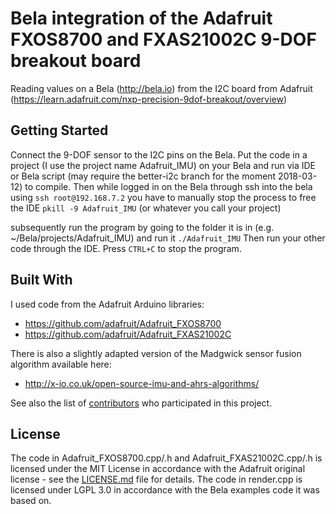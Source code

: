 # Bela integration of the Adafruit FXOS8700 and FXAS21002C 9-DOF breakout board

Reading values on a Bela (http://bela.io) from the I2C board from Adafruit (https://learn.adafruit.com/nxp-precision-9dof-breakout/overview)

## Getting Started

Connect the 9-DOF sensor to the I2C pins on the Bela. Put the code in a project (I use the project name Adafruit_IMU) on your Bela and run via IDE or Bela script (may require the better-i2c branch for the moment 2018-03-12) to compile. Then while logged in on the Bela through ssh into the bela using
```ssh root@192.168.7.2```
you have to manually stop the process to free the IDE
`pkill -9 Adafruit_IMU` (or whatever you call your project)

subsequently run the program by going to the folder it is in (e.g. ~/Bela/projects/Adafruit_IMU) and run it
```./Adafruit_IMU```
Then run your other code through the IDE. Press `CTRL+C` to stop the program.

## Built With

I used code from the Adafruit Arduino libraries:
* https://github.com/adafruit/Adafruit_FXOS8700
* https://github.com/adafruit/Adafruit_FXAS21002C

There is also a slightly adapted version of the Madgwick sensor fusion algorithm available here:
* http://x-io.co.uk/open-source-imu-and-ahrs-algorithms/


See also the list of [contributors](https://github.com/your/project/contributors) who participated in this project.

## License

The code in Adafruit_FXOS8700.cpp/.h and Adafruit_FXAS21002C.cpp/.h is licensed under the MIT License in accordance with the Adafruit original license - see the [LICENSE.md](LICENSE.md) file for details.
The code in render.cpp is licensed under LGPL 3.0 in accordance with the Bela examples code it was based on.
